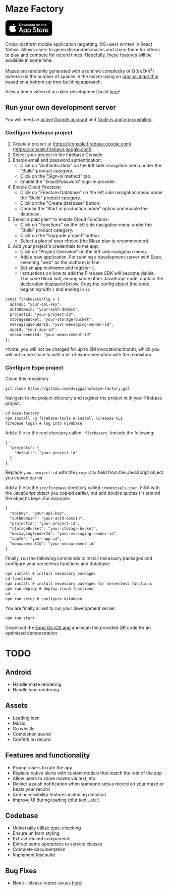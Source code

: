 # Maze Factory

[<img src="appstore.png" height="50">](https://apps.apple.com/us/app/maze-factory/id6451072154)

Cross-platform mobile application targetting iOS users written in React Native.
Allows users to generate random mazes and share them for others to play and compete for record times.
Hopefully, [these features](#todo) will be available in some time.

Mazes are randomly generated with a runtime complexity of Ω(_n_)/O(_n_<sup>2</sup>) (where _n_ is the number of spaces in the maze)
using an [original algorithm](src/models/maze.ts#L153) based on a bottom-up tree-building approach.

View a demo video of an older development build [here](https://youtu.be/95CQar_Gtes)!

## Run your own development server

You will need an [active Google account](https://support.google.com/accounts/answer/27441?hl=en)
and [Node.js and npm installed](https://nodejs.org/en/download).

### Configure Firebase project

1. Create a project at [https://console.firebase.google.com](https://console.firebase.google.com).
2. Select your project in the Firebase Console.
3. Enable email and password authentication:
   * Click on "Authentication" on the left side navigation menu under the "Build" product category.
   * Click on the "Sign-in method" tab.
   * Enable the "Email/Password" sign-in provider.
4. Enable Cloud Firestore:
   * Click on "Firestore Database" on the left side navigation menu under the "Build" product category.
   * Click on the "Create database" button.
   * Choose the "Start in production mode" option and enable the database.
5. Select a paid plan* to enable Cloud Functions:
   * Click on "Functions" on the left side navigation menu under the "Build" product category.
   * Click on the "Upgrade project" button.
   * Select a plan of your choice (the Blaze plan is recommended).
6. Add your project's credentials to the app:
   * Click on "Project Overview" on the left side navigation menu.
   * Add a new application. For running a development server with Expo, selecting "web" as the platform is fine.
   * Set an app nickname and register it.
   * Instructions on how to add the Firebase SDK will become visible. The code block will, among some other JavaScript code, contain the declaration displayed below. Copy the config object (the code beginning with `{` and ending in `}`).

```
const firebaseConfig = {
  apiKey: "your-api-key",
  authDomain: "your-auth-domain",
  projectId: "your-project-id",
  storageBucket: "your-storage-bucket",
  messagingSenderId: "your-messaging-sender-id",
  appId: "your-app-id",
  measurementId: "your-measurement-id"
};
```
*Note: you will not be charged for up to 2M invocations/month,
which you will not come close to with a bit of experimentation with the repository.

### Configure Expo project

Clone this repository:

```
git clone https://github.com/dviggiano/maze-factory.git
```

Navigate to the project directory and register the project with your Firebase project.

```
cd maze-factory
npm install -g firebase-tools # install Firebase CLI
firebase login # log into Firebase
```

Add a file to the root directory called `.firebaserc`. Include the following:

```
{
  "projects": {
    "default": "your-project-id"
  }
}
```

Replace `your-project-id` with the `projectId` field from the JavaScript object you copied earlier.

Add a file to the `src/firebase` directory called `credentials.json`. Fill it with the JavaScript object you copied earlier,
but add double quotes (`"`) around the object's keys. For example:

```
{
  "apiKey": "your-api-key",
  "authDomain": "your-auth-domain",
  "projectId": "your-project-id",
  "storageBucket": "your-storage-bucket",
  "messagingSenderId": "your-messaging-sender-id",
  "appId": "your-app-id",
  "measurementId": "your-measurement-id"
}
```

Finally, run the following commands to install necessary packages and configure your serverless functions and database:

```
npm install # install necessary packages
cd functions
npm install # install necessary packages for serverless functions
npm run deploy # deploy cloud functions
cd ..
npm run setup # configure database
```

You are finally all set to run your development server:

```
npm run start
```

Download the [Expo Go iOS app](https://apps.apple.com/us/app/expo-go/id982107779) and scan the provided QR code for an optimized demonstration.

# TODO

## Android

* Handle maze rendering
* Handle icon rendering

## Assets

* Loading icon
* Music
* Go whistle
* Completion sound
* Confetti on record

## Features and functionality

* Prompt users to rate the app
* Replace native alerts with custom modals that match the rest of the app
* Allow users to share mazes via text, etc.
* Deliver a push notification when someone sets a record on your maze or beats your record
* Add accessibility features including dictation
* Improve UI during loading (blur text...etc.)

## Codebase

* Universally utilize type-checking
* Ensure uniform styling
* Extract reused components
* Extract some operations to service classes
* Complete documentation
* Implement test suite

## Bug Fixes

* None - please report issues [here](https://github.com/dviggiano/maze-factory/issues)!
